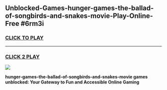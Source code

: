 
## Unblocked-Games-hunger-games-the-ballad-of-songbirds-and-snakes-movie-Play-Online-Free #6rm3i
<h3>
<a href="https://us.freeplayer.one?title=hunger-games-the-ballad-of-songbirds-and-snakes-movie&ref=10M">CLICK TO PLAY</a></h3>
<hr>

<h3>
<a href="https://us.freeplayer.one?title=hunger-games-the-ballad-of-songbirds-and-snakes-movie&ref=10M">CLICK 2 PLAY</a>
  
</h3>

<a href="https://us.freeplayer.one?title=hunger-games-the-ballad-of-songbirds-and-snakes-movie&ref=10M"><img src="https://clearcache.store/games.png"></a>


**hunger-games-the-ballad-of-songbirds-and-snakes-movie games unblocked: Your Gateway to Fun and Accessible Online Gaming**
